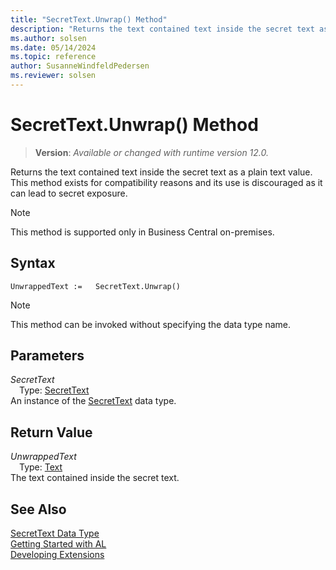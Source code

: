 ```yaml
---
title: "SecretText.Unwrap() Method"
description: "Returns the text contained text inside the secret text as a plain text value."
ms.author: solsen
ms.date: 05/14/2024
ms.topic: reference
author: SusanneWindfeldPedersen
ms.reviewer: solsen
---
```

[//]: # (START>DO_NOT_EDIT)
[//]: # (IMPORTANT:Do not edit any of the content between here and the END>DO_NOT_EDIT.)
[//]: # (Any modifications should be made in the .xml files in the ModernDev repo.)
# SecretText.Unwrap() Method
> **Version**: _Available or changed with runtime version 12.0._

Returns the text contained text inside the secret text as a plain text value. This method exists for compatibility reasons and its use is discouraged as it can lead to secret exposure.

> [!NOTE]
> This method is supported only in Business Central on-premises.

## Syntax
```AL
UnwrappedText :=   SecretText.Unwrap()
```
> [!NOTE]
> This method can be invoked without specifying the data type name.
## Parameters
*SecretText*  
&emsp;Type: [SecretText](secrettext-data-type.md)  
An instance of the [SecretText](secrettext-data-type.md) data type.  

## Return Value
*UnwrappedText*  
&emsp;Type: [Text](../text/text-data-type.md)  
The text contained inside the secret text.


[//]: # (IMPORTANT: END>DO_NOT_EDIT)
## See Also
[SecretText Data Type](secrettext-data-type.md)  
[Getting Started with AL](../../devenv-get-started.md)  
[Developing Extensions](../../devenv-dev-overview.md)